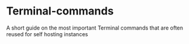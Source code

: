 # Terminal-commands
A short guide on the most important Terminal commands that are often reused for self hosting instances
